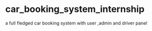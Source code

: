 # car_booking_system_internship
a full fledged car booking system with user ,admin and driver panel
